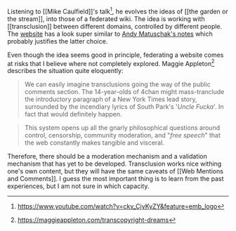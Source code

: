 Listening to [[Mike Caulfield]]'s talk[^1], he evolves the ideas of [[the garden or the stream]], into those of a federated wiki. The idea is working with [[transclusion]] between different domains, controlled by different people. The [website](http://fed.wiki.org/view/federated-wiki) has a look super similar to [Andy Matuschak's notes](https://notes.andymatuschak.org) which probably justifies the latter choice. 

Even though the idea seems good in principle, federating a website comes at risks that I believe where not completely explored. Maggie Appleton[^2] describes the situation quite eloquently:

> We can easily imagine transclusions going the way of the public comments section. The 14-year-olds of 4chan might mass-tranclude the introductory paragraph of a New York Times lead story, surrounded by the incendiary lyrics of South Park's '_Uncle Fucka_'. In fact that would definitely happen.
    
> This system opens up all the gnarly philosophical questions around control, censorship, community moderation, and "_free speech_" that the web constantly makes tangible and visceral.

Therefore, there should be a moderation mechanism and a validation mechanism that has yet to be developed. Transclusion works nice withing one's own content, but they will have the same caveats of [[Web Mentions and Comments]]. I guess the most important thing is to learn from the past experiences, but I am not sure in which capacity. 

[^1]: https://www.youtube.com/watch?v=ckv_CjyKyZY&feature=emb_logo
[^2]: https://maggieappleton.com/transcopyright-dreams